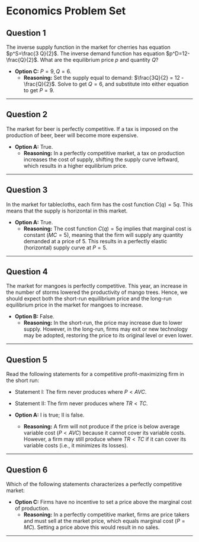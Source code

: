 # Economics Problem Set

## Question 1

The inverse supply function in the market for cherries has equation $p^S=\frac{3 Q}{2}$. The inverse demand function has equation $p^D=12-\frac{Q}{2}$. What are the equilibrium price $p$ and quantity $Q$?

- **Option C:** $P=9, Q=6$. 
  - **Reasoning:** Set the supply equal to demand: $\frac{3Q}{2} = 12 - \frac{Q}{2}$. Solve to get $Q=6$, and substitute into either equation to get $P=9$.

---

## Question 2

The market for beer is perfectly competitive. If a tax is imposed on the production of beer, beer will become more expensive.

- **Option A:** True.
  - **Reasoning:** In a perfectly competitive market, a tax on production increases the cost of supply, shifting the supply curve leftward, which results in a higher equilibrium price.

---

## Question 3

In the market for tablecloths, each firm has the cost function $C(q)=5q$. This means that the supply is horizontal in this market.

- **Option A:** True.
  - **Reasoning:** The cost function $C(q)=5q$ implies that marginal cost is constant ($MC=5$), meaning that the firm will supply any quantity demanded at a price of 5. This results in a perfectly elastic (horizontal) supply curve at $P=5$.

---

## Question 4

The market for mangoes is perfectly competitive. This year, an increase in the number of storms lowered the productivity of mango trees. Hence, we should expect both the short-run equilibrium price and the long-run equilibrium price in the market for mangoes to increase.

- **Option B:** False.
  - **Reasoning:** In the short-run, the price may increase due to lower supply. However, in the long-run, firms may exit or new technology may be adopted, restoring the price to its original level or even lower.

---

## Question 5

Read the following statements for a competitive profit-maximizing firm in the short run:
- Statement I: The firm never produces where $P < AVC$.
- Statement II: The firm never produces where $TR < TC$.

- **Option A:** I is true; II is false.
  - **Reasoning:** A firm will not produce if the price is below average variable cost ($P < AVC$) because it cannot cover its variable costs. However, a firm may still produce where $TR < TC$ if it can cover its variable costs (i.e., it minimizes its losses).

---

## Question 6

Which of the following statements characterizes a perfectly competitive market:

- **Option C:** Firms have no incentive to set a price above the marginal cost of production.
  - **Reasoning:** In a perfectly competitive market, firms are price takers and must sell at the market price, which equals marginal cost ($P = MC$). Setting a price above this would result in no sales.

---
